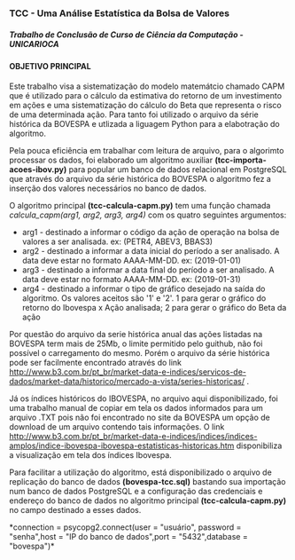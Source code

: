 ### TCC - Uma Análise Estatística da Bolsa de Valores

##### Trabalho de Conclusão de Curso de Ciência da Computação - UNICARIOCA

#### OBJETIVO PRINCIPAL

Este trabalho visa a sistematização do modelo matemátcio chamado CAPM que é utilizado para o cálculo da estimativa do retorno de um investimento em ações e uma sistematização do cálculo do Beta que representa o risco de uma determinada ação.
Para tanto foi utilizado o arquivo da série histórica da BOVESPA e utlizada a liguagem Python para a elabotração do algoritmo.

Pela pouca eficiência em trabalhar com leitura de arquivo, para o algorimto processar os dados, foi elaborado um algoritmo auxiliar **(tcc-importa-acoes-ibov.py)** para popular um banco de dados relacional em PostgreSQL que através do arquivo da série histórica do BOVESPA o algoritmo fez a inserção dos valores necessários no banco de dados. 

O algoritmo principal **(tcc-calcula-capm.py)** tem uma função chamada *calcula_capm(arg1, arg2, arg3, arg4)* com os quatro seguintes argumentos:
  - arg1 - destinado a informar o código da ação de operação na bolsa de valores a ser analisada. ex: (PETR4, ABEV3, BBAS3)
  - arg2 - destinado a informar a data inicial do período a ser analisado. A data deve estar no formato AAAA-MM-DD. ex: (2019-01-01)
  - arg3 - destinado a informar a data final do período a ser analisado. A data deve estar no formato AAAA-MM-DD. ex: (2019-01-31)
  - arg4 - destinado a informar o tipo de gráfico desejado na saída do algoritmo. Os valores aceitos são '1' e '2'. 1 para gerar o gráfico do retorno do Ibovespa x Ação analisada; 2 para gerar o gráfico do Beta da ação
  
Por questão do arquivo da serie histórica anual das ações listadas na BOVESPA term mais de 25Mb, o limite permitido pelo guithub, não foi possível o carregamento do mesmo. Porém o arquivo da série histórica pode ser facilmente encontrado através do link http://www.b3.com.br/pt_br/market-data-e-indices/servicos-de-dados/market-data/historico/mercado-a-vista/series-historicas/ .
 
Já os índices históricos do IBOVESPA, no arquivo aqui disponibilizado, foi uma trabalho manual de copiar em tela os dados informados para um arquivo .TXT pois não foi encontrado no site da BOVESPA um opção de download de um arquivo contendo tais informações. O link http://www.b3.com.br/pt_br/market-data-e-indices/indices/indices-amplos/indice-ibovespa-ibovespa-estatisticas-historicas.htm disponibiliza a visualização em tela dos índices Ibovespa.

Para facilitar a utilização do algoritmo, está disponibilizado o arquivo de replicação do banco de dados **(bovespa-tcc.sql)** bastando sua importação num banco de dados PostgreSQL e a configuração das credenciais e endereço do banco de dados no algoritmo principal **(tcc-calcula-capm.py)** no campo destinado a esses dados. 
<p>
*connection = psycopg2.connect(user = "usuário", password = "senha",host = "IP do banco de dados",port = "5432",database = "bovespa")*

